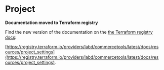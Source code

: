 # Project

**Documentation moved to Terraform registry**

Find the new version of the documentation on the [the Terraform registry docs](https://registry.terraform.io/providers/labd/commercetools/latest/docs/resources/project_settings):

 [https://registry.terraform.io/providers/labd/commercetools/latest/docs/resources/project_settings](https://registry.terraform.io/providers/labd/commercetools/latest/docs/resources/project_settings).
